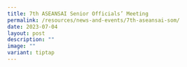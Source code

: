 ```yaml
---
title: 7th ASEANSAI Senior Officials’ Meeting
permalink: /resources/news-and-events/7th-aseansai-som/
date: 2023-07-04
layout: post
description: ""
image: ""
variant: tiptap
---
```

